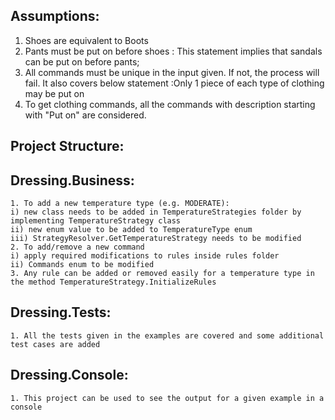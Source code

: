 ## Assumptions:
1. Shoes are equivalent to Boots
2. Pants must be put on before shoes : This statement implies that sandals can be put on before pants;
3. All commands must be unique in the input given. If not, the process will fail. It also covers below statement
	:Only 1 piece of each type of clothing may be put on 
4. To get clothing commands, all the commands with description starting with "Put on" are considered.


## Project Structure:
## Dressing.Business:
	1. To add a new temperature type (e.g. MODERATE):
	i) new class needs to be added in TemperatureStrategies folder by implementing TemperatureStrategy class
	ii) new enum value to be added to TemperatureType enum
	iii) StrategyResolver.GetTemperatureStrategy needs to be modified 
	2. To add/remove a new command
	i) apply required modifications to rules inside rules folder
	ii) Commands enum to be modified
	3. Any rule can be added or removed easily for a temperature type in the method TemperatureStrategy.InitializeRules
## Dressing.Tests:
	1. All the tests given in the examples are covered and some additional test cases are added

## Dressing.Console:
	1. This project can be used to see the output for a given example in a console

	